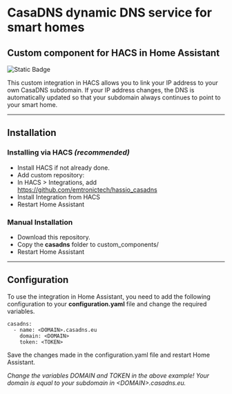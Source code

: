 # CasaDNS dynamic DNS service for smart homes

## Custom component for HACS in Home Assistant

![Static Badge](https://img.shields.io/badge/HACS-Custom-blue?style=flat)

This custom integration in HACS allows you to link your IP address to your own CasaDNS subdomain. If your IP address changes, the DNS is automatically updated so that your subdomain always continues to point to your smart home.

---

## Installation
### Installing via HACS _(recommended)_

- Install HACS if not already done.
- Add custom repository:
- In HACS > Integrations, add https://github.com/emtronictech/hassio_casadns
- Install Integration from HACS
- Restart Home Assistant

### Manual Installation

- Download this repository.
- Copy the **casadns** folder to custom_components/
- Restart Home Assistant

---

## Configuration

To use the integration in Home Assistant, you need to add the following configuration to your **configuration.yaml** file and change the required variables.

```
casadns:
  - name: <DOMAIN>.casadns.eu
    domain: <DOMAIN>
    token: <TOKEN>
```

Save the changes made in the configuration.yaml file and restart Home Assistant. 

_Change the variables DOMAIN and TOKEN in the above example! Your domain is equal to your subdomain in _\<DOMAIN\>_.casadns.eu._
